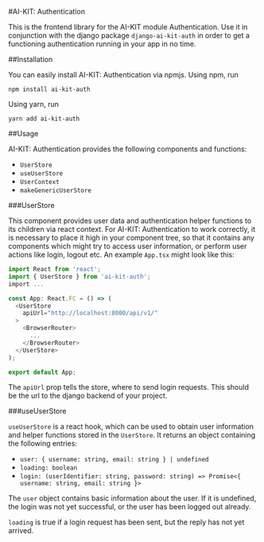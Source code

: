 #AI-KIT: Authentication

This is the frontend library for the AI-KIT module Authentication.
Use it in conjunction with the django package `django-ai-kit-auth` in order to get a
functioning authentication running in your app in no time.

##Installation

You can easily install AI-KIT: Authentication via npmjs. Using npm, run
```commandline
npm install ai-kit-auth
```

Using yarn, run
```commandline
yarn add ai-kit-auth
```

##Usage

AI-KIT: Authentication provides the following components and functions:
* `UserStore`
* `useUserStore`
* `UserContext`
* `makeGenericUserStore`

###UserStore

This component provides user data and authentication helper functions to its children via
react context.
For AI-KIT: Authentication to work correctly, it is necessary to place it high in your
component tree, so that it contains any components which might try to access user information,
or perform user actions like login, logout etc.
An example `App.tsx` might look like this:

```typescript jsx
import React from 'react';
import { UserStore } from 'ai-kit-auth';
import ...

const App: React.FC = () => (
  <UserStore
    apiUrl="http://localhost:8000/api/v1/"
  >
    <BrowserRouter>
      ...
    </BrowserRouter>
  </UserStore>
);

export default App;
```

The `apiUrl` prop tells the store, where to send login requests.
This should be the url to the django backend of your project.

###useUserStore

`useUserStore` is a react hook, which can be used to obtain user information and helper
functions stored in the `UserStore`. It returns an object containing the following entries:

* `user: { username: string, email: string } | undefined`
* `loading: boolean`
* `login: (userIdentifier: string, password: string) => Promise<{ username: string, email: string }>`

The `user` object contains basic information about the user.
If it is undefined, the login was not yet successful, or the user has been logged out already.

`loading` is true if a login request has been sent, but the reply has not yet arrived.
